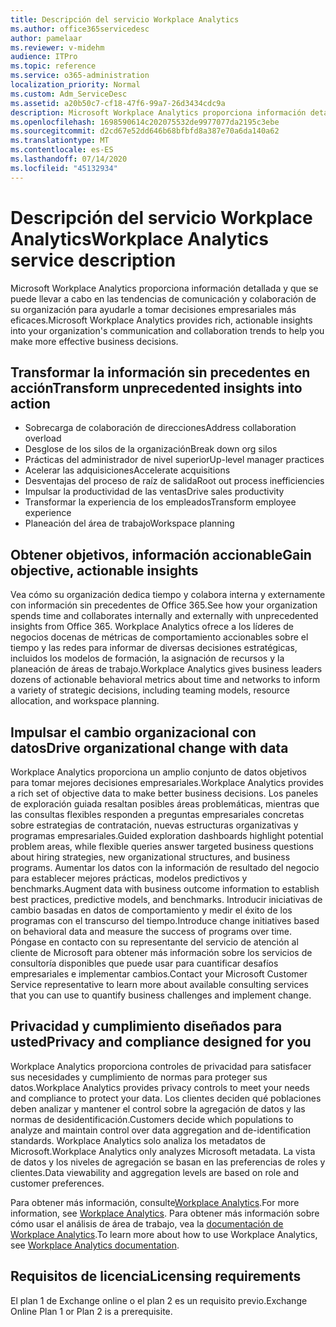 ```yaml
---
title: Descripción del servicio Workplace Analytics
ms.author: office365servicedesc
author: pamelaar
ms.reviewer: v-midehm
audience: ITPro
ms.topic: reference
ms.service: o365-administration
localization_priority: Normal
ms.custom: Adm_ServiceDesc
ms.assetid: a20b50c7-cf18-47f6-99a7-26d3434cdc9a
description: Microsoft Workplace Analytics proporciona información detallada y que se puede llevar a cabo en las tendencias de comunicación y colaboración de su organización para ayudarle a tomar decisiones empresariales más eficaces.
ms.openlocfilehash: 1698590614c202075532de9977077da2195c3ebe
ms.sourcegitcommit: d2cd67e52dd646b68bfbfd8a387e70a6da140a62
ms.translationtype: MT
ms.contentlocale: es-ES
ms.lasthandoff: 07/14/2020
ms.locfileid: "45132934"
---
```

# <a name="workplace-analytics-service-description"></a><span data-ttu-id="82c8f-103">Descripción del servicio Workplace Analytics</span><span class="sxs-lookup"><span data-stu-id="82c8f-103">Workplace Analytics service description</span></span>

<span data-ttu-id="82c8f-104">Microsoft Workplace Analytics proporciona información detallada y que se puede llevar a cabo en las tendencias de comunicación y colaboración de su organización para ayudarle a tomar decisiones empresariales más eficaces.</span><span class="sxs-lookup"><span data-stu-id="82c8f-104">Microsoft Workplace Analytics provides rich, actionable insights into your organization's communication and collaboration trends to help you make more effective business decisions.</span></span>

## <a name="transform-unprecedented-insights-into-action"></a><span data-ttu-id="82c8f-105">Transformar la información sin precedentes en acción</span><span class="sxs-lookup"><span data-stu-id="82c8f-105">Transform unprecedented insights into action</span></span>

* <span data-ttu-id="82c8f-106">Sobrecarga de colaboración de direcciones</span><span class="sxs-lookup"><span data-stu-id="82c8f-106">Address collaboration overload</span></span>
* <span data-ttu-id="82c8f-107">Desglose de los silos de la organización</span><span class="sxs-lookup"><span data-stu-id="82c8f-107">Break down org silos</span></span>
* <span data-ttu-id="82c8f-108">Prácticas del administrador de nivel superior</span><span class="sxs-lookup"><span data-stu-id="82c8f-108">Up-level manager practices</span></span>
* <span data-ttu-id="82c8f-109">Acelerar las adquisiciones</span><span class="sxs-lookup"><span data-stu-id="82c8f-109">Accelerate acquisitions</span></span>
* <span data-ttu-id="82c8f-110">Desventajas del proceso de raíz de salida</span><span class="sxs-lookup"><span data-stu-id="82c8f-110">Root out process inefficiencies</span></span>
* <span data-ttu-id="82c8f-111">Impulsar la productividad de las ventas</span><span class="sxs-lookup"><span data-stu-id="82c8f-111">Drive sales productivity</span></span>
* <span data-ttu-id="82c8f-112">Transformar la experiencia de los empleados</span><span class="sxs-lookup"><span data-stu-id="82c8f-112">Transform employee experience</span></span>
* <span data-ttu-id="82c8f-113">Planeación del área de trabajo</span><span class="sxs-lookup"><span data-stu-id="82c8f-113">Workspace planning</span></span>

## <a name="gain-objective-actionable-insights"></a><span data-ttu-id="82c8f-114">Obtener objetivos, información accionable</span><span class="sxs-lookup"><span data-stu-id="82c8f-114">Gain objective, actionable insights</span></span>

<span data-ttu-id="82c8f-115">Vea cómo su organización dedica tiempo y colabora interna y externamente con información sin precedentes de Office 365.</span><span class="sxs-lookup"><span data-stu-id="82c8f-115">See how your organization spends time and collaborates internally and externally with unprecedented insights from Office 365.</span></span> <span data-ttu-id="82c8f-116">Workplace Analytics ofrece a los líderes de negocios docenas de métricas de comportamiento accionables sobre el tiempo y las redes para informar de diversas decisiones estratégicas, incluidos los modelos de formación, la asignación de recursos y la planeación de áreas de trabajo.</span><span class="sxs-lookup"><span data-stu-id="82c8f-116">Workplace Analytics gives business leaders dozens of actionable behavioral metrics about time and networks to inform a variety of strategic decisions, including teaming models, resource allocation, and workspace planning.</span></span>

## <a name="drive-organizational-change-with-data"></a><span data-ttu-id="82c8f-117">Impulsar el cambio organizacional con datos</span><span class="sxs-lookup"><span data-stu-id="82c8f-117">Drive organizational change with data</span></span>

<span data-ttu-id="82c8f-118">Workplace Analytics proporciona un amplio conjunto de datos objetivos para tomar mejores decisiones empresariales.</span><span class="sxs-lookup"><span data-stu-id="82c8f-118">Workplace Analytics provides a rich set of objective data to make better business decisions.</span></span> <span data-ttu-id="82c8f-119">Los paneles de exploración guiada resaltan posibles áreas problemáticas, mientras que las consultas flexibles responden a preguntas empresariales concretas sobre estrategias de contratación, nuevas estructuras organizativas y programas empresariales.</span><span class="sxs-lookup"><span data-stu-id="82c8f-119">Guided exploration dashboards highlight potential problem areas, while flexible queries answer targeted business questions about hiring strategies, new organizational structures, and business programs.</span></span> <span data-ttu-id="82c8f-120">Aumentar los datos con la información de resultado del negocio para establecer mejores prácticas, modelos predictivos y benchmarks.</span><span class="sxs-lookup"><span data-stu-id="82c8f-120">Augment data with business outcome information to establish best practices, predictive models, and benchmarks.</span></span> <span data-ttu-id="82c8f-121">Introducir iniciativas de cambio basadas en datos de comportamiento y medir el éxito de los programas con el transcurso del tiempo.</span><span class="sxs-lookup"><span data-stu-id="82c8f-121">Introduce change initiatives based on behavioral data and measure the success of programs over time.</span></span> <span data-ttu-id="82c8f-122">Póngase en contacto con su representante del servicio de atención al cliente de Microsoft para obtener más información sobre los servicios de consultoría disponibles que puede usar para cuantificar desafíos empresariales e implementar cambios.</span><span class="sxs-lookup"><span data-stu-id="82c8f-122">Contact your Microsoft Customer Service representative to learn more about available consulting services that you can use to quantify business challenges and implement change.</span></span>

## <a name="privacy-and-compliance-designed-for-you"></a><span data-ttu-id="82c8f-123">Privacidad y cumplimiento diseñados para usted</span><span class="sxs-lookup"><span data-stu-id="82c8f-123">Privacy and compliance designed for you</span></span>

<span data-ttu-id="82c8f-124">Workplace Analytics proporciona controles de privacidad para satisfacer sus necesidades y cumplimiento de normas para proteger sus datos.</span><span class="sxs-lookup"><span data-stu-id="82c8f-124">Workplace Analytics provides privacy controls to meet your needs and compliance to protect your data.</span></span> <span data-ttu-id="82c8f-125">Los clientes deciden qué poblaciones deben analizar y mantener el control sobre la agregación de datos y las normas de desidentificación.</span><span class="sxs-lookup"><span data-stu-id="82c8f-125">Customers decide which populations to analyze and maintain control over data aggregation and de-identification standards.</span></span> <span data-ttu-id="82c8f-126">Workplace Analytics solo analiza los metadatos de Microsoft.</span><span class="sxs-lookup"><span data-stu-id="82c8f-126">Workplace Analytics only analyzes Microsoft metadata.</span></span> <span data-ttu-id="82c8f-127">La vista de datos y los niveles de agregación se basan en las preferencias de roles y clientes.</span><span class="sxs-lookup"><span data-stu-id="82c8f-127">Data viewability and aggregation levels are based on role and customer preferences.</span></span>

<span data-ttu-id="82c8f-128">Para obtener más información, consulte[Workplace Analytics](https://go.microsoft.com/fwlink/?linkid=852492).</span><span class="sxs-lookup"><span data-stu-id="82c8f-128">For more information, see [Workplace Analytics](https://go.microsoft.com/fwlink/?linkid=852492).</span></span> <span data-ttu-id="82c8f-129">Para obtener más información sobre cómo usar el análisis de área de trabajo, vea la [documentación de Workplace Analytics](https://docs.microsoft.com/workplace-analytics/).</span><span class="sxs-lookup"><span data-stu-id="82c8f-129">To learn more about how to use Workplace Analytics, see [Workplace Analytics documentation](https://docs.microsoft.com/workplace-analytics/).</span></span>
  
## <a name="licensing-requirements"></a><span data-ttu-id="82c8f-130">Requisitos de licencia</span><span class="sxs-lookup"><span data-stu-id="82c8f-130">Licensing requirements</span></span>

<span data-ttu-id="82c8f-131">El plan 1 de Exchange online o el plan 2 es un requisito previo.</span><span class="sxs-lookup"><span data-stu-id="82c8f-131">Exchange Online Plan 1 or Plan 2 is a prerequisite.</span></span>
